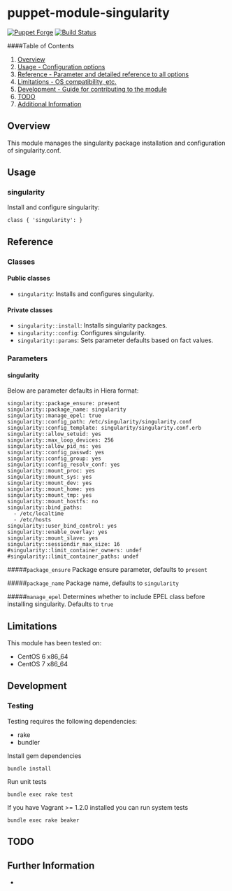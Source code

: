 # puppet-module-singularity

[![Puppet Forge](http://img.shields.io/puppetforge/v/treydock/singularity.svg)](https://forge.puppetlabs.com/treydock/singularity)
[![Build Status](https://travis-ci.org/treydock/puppet-module-singularity.png)](https://travis-ci.org/treydock/puppet-module-singularity)

####Table of Contents

1. [Overview](#overview)
2. [Usage - Configuration options](#usage)
3. [Reference - Parameter and detailed reference to all options](#reference)
4. [Limitations - OS compatibility, etc.](#limitations)
5. [Development - Guide for contributing to the module](#development)
6. [TODO](#todo)
7. [Additional Information](#additional-information)

## Overview

This module manages the singularity package installation and configuration of singularity.conf.

## Usage

### singularity

Install and configure singularity:

    class { 'singularity': }

## Reference

### Classes

#### Public classes

* `singularity`: Installs and configures singularity.

#### Private classes

* `singularity::install`: Installs singularity packages.
* `singularity::config`: Configures singularity.
* `singularity::params`: Sets parameter defaults based on fact values.

### Parameters

#### singularity

Below are parameter defaults in Hiera format:

    singularity::package_ensure: present
    singularity::package_name: singularity
    singularity::manage_epel: true
    singularity::config_path: /etc/singularity/singularity.conf
    singularity::config_template: singularity/singularity.conf.erb
    singularity::allow_setuid: yes
    singularity::max_loop_devices: 256
    singularity::allow_pid_ns: yes
    singularity::config_passwd: yes
    singularity::config_group: yes
    singularity::config_resolv_conf: yes
    singularity::mount_proc: yes
    singularity::mount_sys: yes
    singularity::mount_dev: yes
    singularity::mount_home: yes
    singularity::mount_tmp: yes
    singularity::mount_hostfs: no
    singularity::bind_paths:
      - /etc/localtime
      - /etc/hosts
    singularity::user_bind_control: yes
    singularity::enable_overlay: yes
    singularity::mount_slave: yes
    singularity::sessiondir_max_size: 16
    #singularity::limit_container_owners: undef
    #singularity::limit_container_paths: undef

#####`package_ensure`
Package ensure parameter, defaults to `present`

#####`package_name`
Package name, defaults to `singularity`

#####`manage_epel`
Determines whether to include EPEL class before installing singularity.  Defaults to `true`


## Limitations

This module has been tested on:

* CentOS 6 x86_64
* CentOS 7 x86_64

## Development

### Testing

Testing requires the following dependencies:

* rake
* bundler

Install gem dependencies

    bundle install

Run unit tests

    bundle exec rake test

If you have Vagrant >= 1.2.0 installed you can run system tests

    bundle exec rake beaker

## TODO

## Further Information

*
